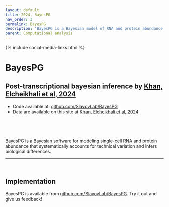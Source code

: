 ```yaml
---
layout: default
title: 2024, BayesPG
nav_order: 3
permalink: BayesPG
description: "BayesPG is a Bayesian model of RNA and protein abundance that systematically accounts for technical variation and infers biological differences | Slavov Laboratory"
parent: Computational analysis
---
```

{% include social-media-links.html %}

# BayesPG

## Post-transcriptional bayesian inference by [Khan, Elcheikhali et al, 2024][BayesPG_Preprint]
 * Code available at: [github.com/SlavovLab/BayesPG](https://github.com/SlavovLab/BayesPG)
 * Data are available on this site at [Khan, Elcheikhali et al, 2024](Khan_Elcheikhali_et_al_2024)

&nbsp;




&nbsp;

BayesPG is a Bayesian software for modeling single-cell RNA and protein abundance that systematically accounts for technical variation and infers biological differences.  

---



&nbsp;

## Implementation
BayesPG is available from [github.com/SlavovLab/BayesPG](https://github.com/SlavovLab/BayesPG). Try it out and give us feedback!

&nbsp;  

&nbsp;


&nbsp;  

&nbsp;

&nbsp;


&nbsp;

&nbsp;

[BayesPG_Preprint]: https://www.biorxiv.org/content/10.1101/2023.11.27.568927v1 "Bayesian software for modeling single-cell RNA and protein abundance that systematically accounts for technical variation and infers biological differences"


&nbsp;

&nbsp;

&nbsp;

&nbsp;

&nbsp;

&nbsp;

&nbsp;

&nbsp;

&nbsp;

&nbsp;

&nbsp;
